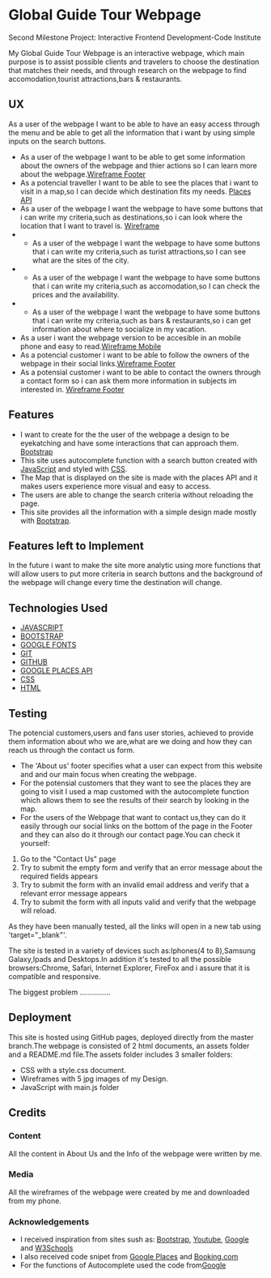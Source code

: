 # Global Guide Tour Webpage

Second Milestone Project: Interactive Frontend Development-Code Institute

My Global Guide Tour Webpage is an interactive webpage, which main purpose is to assist possible clients and travelers to choose the destination that matches their needs, and through research on the webpage to find accomodation,tourist attractions,bars & restaurants.

## UX

As a user of the webpage I want to be able to have an easy access through the menu and be able to get all the information that i want by using simple inputs on the search buttons.
- As a user of the webpage I want to be able to get some information about the owners of the webpage and thier actions so I can learn more about the webpage.[Wireframe Footer](assets/wireframes/IMG_4537.jpg)
- As a potencial traveller I want to be able to see the places that i want to visit in a map,so I can decide which destination fits my needs. [Places API](https://developers.google.com/places/web-service/intro)
- As a user of the webpage I want the webpage to have some buttons that i can write my criteria,such as destinations,so i can look where the location that I want to travel is. [Wireframe](assets/wireframes/IMG_4537.jpg)
- - As a user of the webpage I want the webpage to have some buttons that i can write my criteria,such as turist attractions,so I can see what are the sites of the city.
- - As a user of the webpage I want the webpage to have some buttons that i can write my criteria,such as accomodation,so I can check the prices and the availability.
- - As a user of the webpage I want the webpage to have some buttons that i can write my criteria,such as bars & restaurants,so i can get information about where to socialize in my vacation.
- As a user i want the webpage version to be accesible in an mobile phone and easy to read.[Wireframe Mobile](assets/wireframes/IMG_4536.jpg)
- As a potencial customer i want to be able to follow the owners of the webpage in their social links.[Wireframe Footer](assets/wireframes/IMG_4537.jpg)
- As a potensial customer i want to be able to contact the owners through a contact form so i can ask them more information in subjects im interested in. [Wireframe Footer](assets/wireframes/IMG_4538.jpg)

## Features

- I want to create for the the user of the webpage a design to be eyekatching and have some interactions that can approach them. [Bootstrap](https://www.bootstrapcdn.com/)
- This site uses autocomplete function with a search button created with [JavaScript](https://no.wikipedia.org/wiki/JavaScript) and styled with [CSS](https://no.wikipedia.org/wiki/Cascading_Style_Sheets).
- The Map that is displayed on the site is made with the places API and it makes users experience more visual and easy to access.
- The users are able to change the search criteria without reloading the page.
- This site provides all the information with a simple design made mostly with [Bootstrap](https://en.wikipedia.org/wiki/BootstrapCDN).

## Features left to Implement

In the future i want to make the site more analytic using more functions that will allow users to put more criteria in search buttons and the background of the webpage will change every time the destination will change.

## Technologies Used

- [JAVASCRIPT](https://no.wikipedia.org/wiki/JavaScript)
- [BOOTSTRAP](https://en.wikipedia.org/wiki/BootstrapCDN)
- [GOOGLE FONTS](https://en.wikipedia.org/wiki/Google_Fonts)
- [GIT](https://no.wikipedia.org/wiki/Git)
- [GITHUB](https://en.wikipedia.org/wiki/GitHub)
- [GOOGLE PLACES API](https://developers.google.com/maps/documentation/javascript/examples/places-autocomplete)
- [CSS](https://no.wikipedia.org/wiki/Cascading_Style_Sheets)
- [HTML](https://no.wikipedia.org/wiki/HTML)

## Testing

The potencial customers,users and fans user stories, achieved to provide them information about who we are,what are we doing and how they can reach us through the contact us form. 
- The 'About us' footer specifies what a user can expect from this website and and our main focus when creating the webpage.
- For the potensial customers that they want to see the places they are going to visit I used a map customed with the autocomplete function which allows them to see the results of their search by looking in the map.
- For the users of the Webpage that want to contact us,they can do it easily through our social links on the bottom of the page in the Footer and they can also do it through our contact page.You can check it yourself:
1. Go to the "Contact Us" page
1. Try to submit the empty form and verify that an error message about the required fields appears
1. Try to submit the form with an invalid email address and verify that a relevant error message appears
1. Try to submit the form with all inputs valid and verify that the webpage will reload.

As they have been manually tested, all the links will open in a new tab using 'target="_blank"'. 

The site is tested in a variety of devices such as:Iphones(4 to 8),Samsung Galaxy,Ipads and Desktops.In addition it's tested to all the possible browsers:Chrome, Safari, Internet Explorer, FireFox and i assure that it is compatible and responsive.

The biggest problem ...............


## Deployment

This site is hosted using GitHub pages, deployed directly from the master branch.The webpage is consisted of 2 html documents, an assets folder and a README.md file.The assets folder includes 3 smaller folders:
- CSS with a style.css document.
- Wireframes with 5 jpg images of my Design.
- JavaScript with main.js folder

## Credits

### Content

All the content in About Us and the Info of the webpage were written by me.

### Media

All the wireframes of the webpage were created by me and downloaded from my phone.

### Acknowledgements

- I received inspiration from sites sush as: [Bootstrap](https://en.wikipedia.org/wiki/BootstrapCDN), [Youtube](https://www.youtube.com/), [Google](https://no.wikipedia.org/wiki/Google) and [W3Schools](https://www.w3schools.com/java/)
- I also received code snipet from [Google Places](https://developers.google.com/maps/documentation/javascript/examples/places-autocomplete) and [Booking.com](https://www.booking.com/searchresults.el.html?label=gen173nr-1FCAEoggI46AdIM1gEaKoBiAEBmAEIuAEXyAEM2AEB6AEB-AELiAIBqAIDuALRx7LpBcACAQ&sid=626341e5ceb9d67eaf433e0dc4133f86&sb=1&src=index&src_elem=sb&error_url=https%3A%2F%2Fwww.booking.com%2Findex.el.html%3Flabel%3Dgen173nr-1FCAEoggI46AdIM1gEaKoBiAEBmAEIuAEXyAEM2AEB6AEB-AELiAIBqAIDuALRx7LpBcACAQ%3Bsid%3D626341e5ceb9d67eaf433e0dc4133f86%3Bsb_price_type%3Dtotal%26%3B&ss=London%2C+Greater+London%2C+United+Kingdom&is_ski_area=0&checkin_year=&checkin_month=&checkout_year=&checkout_month=&group_adults=2&group_children=0&no_rooms=1&b_h4u_keep_filters=&from_sf=1&ss_raw=london&ac_position=0&ac_langcode=en&ac_click_type=b&dest_id=-2601889&dest_type=city&iata=LON&place_id_lat=51.507391&place_id_lon=-0.127634&search_pageview_id=0a1570e87c570054&search_selected=true)
- For the functions of Autocomplete used the code from[Google](https://developers.google.com/places/supported_types)

